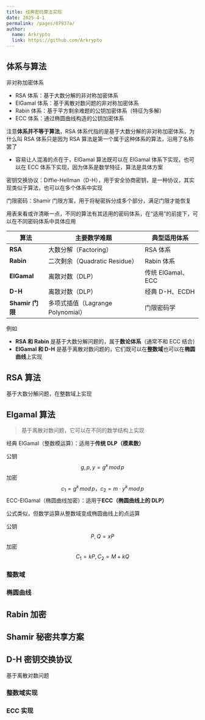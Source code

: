 ```yaml
---
title: 经典密码算法实现
date: 2025-4-1
permalink: /pages/07937a/
author: 
  name: Arkrypto
  link: https://github.com/Arkrypto
---
```


## 体系与算法

非对称加密体系

- RSA 体系：基于大数分解的非对称加密体系
- ElGamal 体系：基于离散对数问题的非对称加密体系
- Rabin 体系：基于平方剩余难题的公钥加密体系（特征为多解）
- ECC 体系：通过椭圆曲线构造的公钥加密体系

注意**体系并不等于算法**，RSA 体系代指的是基于大数分解的非对称加密体系，为什么叫 RSA 体系只是因为 RSA 算法是第一个属于这种体系的算法，沿用了名称罢了

- 容易让人混淆的点在于，ElGamal 算法既可以在 ElGamal 体系下实现，也可以在 ECC 体系下实现，因为体系是数学特征，算法是具体方案

密钥交换协议：Diffie-Hellman（D-H），用于安全协商密钥，是一种协议，其实现类似于算法，也可以在多个体系中实现

门限密码：Shamir 门限方案，用于将秘密拆分成多个部分，满足门限才能恢复

用表来看或许清晰一点，不同的算法有其适用的密码体系，在“适用”的前提下，可以在不同密码体系中具体应用

| **算法**        | **主要数学难题**                  | **典型适用体系**  |
| --------------- | --------------------------------- | ----------------- |
| **RSA**         | 大数分解（Factoring）             | RSA 体系          |
| **Rabin**       | 二次剩余（Quadratic Residue）     | Rabin 体系        |
| **ElGamal**     | 离散对数（DLP）                   | 传统 ElGamal、ECC |
| **D-H**         | 离散对数（DLP）                   | 经典 D-H、ECDH    |
| **Shamir 门限** | 多项式插值（Lagrange Polynomial） | 门限密码学        |

例如

- **RSA 和 Rabin** 是基于大数分解问题的，属于**数论体系**（通常不和 ECC 结合）
- **ElGamal 和 D-H** 是基于离散对数问题的，它们既可以在**整数域**也可以在**椭圆曲线**上实现

## RSA 算法

基于大数分解问题，在整数域上实现

## Elgamal 算法

> 基于离散对数问题，它可以在不同的数学结构上实现
>

经典 ElGamal（整数模运算）：适用于**传统 DLP（模素数）**

公钥
$$
g, p, y = g^x\,mod\,p
$$
加密
$$
c_1 = g^k\,mod\,p，c_2 = m \cdot y^k\,mod\,p
$$
ECC-ElGamal（椭圆曲线加密）：适用于**ECC（椭圆曲线上的 DLP）**

公式类似，但数学运算从整数域变成椭圆曲线上的点运算

公钥
$$
P, Q = xP
$$
加密
$$
C_1 = kP, C_2 = M + kQ
$$

### 整数域

### 椭圆曲线

## Rabin 加密

## Shamir 秘密共享方案

## D-H 密钥交换协议

基于离散对数问题

### 整数域实现

### ECC 实现
